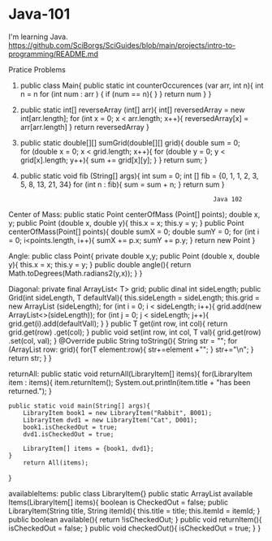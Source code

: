 # Java-101
I'm learning Java. https://github.com/SciBorgs/SciGuides/blob/main/projects/intro-to-programming/README.md 

Pratice Problems
1. public class Main{
    public static int counterOccurences (var arr, int n){
      int n = n
     for (int num : arr ) {
       if (num == n){
        }
    }
    return num
     }
   }

2.  public static int[] reverseArray (int[] arr){
        int[] reversedArray = new int[arr.length];
    for (int x = 0; x < arr.length; x++){
       reversedArray[x] = arr[arr.length]
    }
    return reversedArray
} 

3. public static double[][] sumGrid(double[][] grid){
    double sum = 0;   
for (double x = 0; x < grid.length; x++){
        for (double y = 0; y < grid[x].length; y++){
            sum += grid[x][y];
       }
   }
    return sum;
 }

4. public static void fib (String[] args){
    int sum = 0;
   int [] fib = {0, 1, 1, 2, 3, 5, 8, 13, 21, 34}
   for (int n : fib){
        sum = sum + n;
   }
return sum
 }

                                                            Java 102

Center of Mass:
    public static Point centerOfMass (Point[] points);
        double x, y;
        public Point (double x, double y){
        this.x = x;
        this.y = y;
        }
    public Point centerOfMass(Point[] points){
        double sumX = 0;
        double sumY = 0;
        for (int i = 0; i<points.length, i++){
        sumX += p.x;
        sumY += p.y;
        }
        return new Point
}

Angle: 
    public class Point{
        private double x,y; 
        public Point (double x, double y){
            this.x = x;
            this.y = y;
        }
        public double angle(){
            return Math.toDegrees(Math.radians2(y,x));
        }
    }

Diagonal: 
    private final ArrayList< T> grid;
    public dinal int sideLength;
    public Grid(int sideLength, T defaultVal){
        this.sideLength = sideLength;
        this.grid = new ArrayList <T> (sideLength);
        for (int i = 0; i < sideLength; i++){
            grid.add(new ArrayList<>(sideLength));
            for (int j = 0; j < sideLength; j++){
                grid.get(i).add(defaultVall);
        }
        }
    public T get(int row, int col){
        return grid.get(row) .get(col);
    }
    public void set(int row, int col, T val){
        grid.get(row) .set(col, val);
    }
    @Override 
    public String toString(){
        String str = "";
        for (ArrayList<T> row: grid){
            for(T element:row){
                str+=element +"";
            }
            str+="\n";
        }
        return str;
    }
}

returnAll: 
    public static void returnAll(LibraryItem[] items){
        for(LibraryItem item : items){
        item.returnItem(); 
        System.out.printIn(item.title + "has been returned.");
        }
    
    public static void main(String[] args){
        LibraryItem book1 = new LibraryItem("Rabbit", B001);
        LibraryItem dvd1 = new LibraryItem("Cat", D001);
        book1.isCheckedOut = true;
        dvd1.isCheckedOut = true;

        LibraryItem[] items = {book1, dvd1};
    }
        return All(items);
}

availableItems: 
    public class LibraryItem{}
        public static ArrayList<LibraryItem> available Items(LibraryItem[] items){
        boolean is CheckedOut = false;
        public LibraryItem(String title, String itemId){
            this.title = title;
            this.itemId = itemId;
        }
        public boolean available(){
            return !isCheckedOut;
    }
        public void returnItem(){
            isCheckedOut = false;
    }
        public void checkedOut(){
        isCheckedOut = true;
        }
    }
